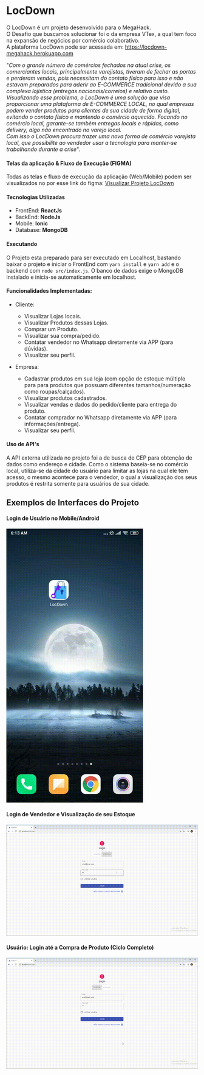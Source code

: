 # LocDown
O LocDown é um projeto desenvolvido para o MegaHack.<br/>O Desafio que buscamos solucionar foi o da empresa VTex, a qual tem foco na expansão de negócios por comércio colaborativo.<br>
A plataforma LocDown pode ser acessada em: https://locdown-megahack.herokuapp.com

"<i>Com o grande número de comércios fechados na atual crise, os comerciantes locais, principalmente varejistas, tiveram de fechar as portas e perderam vendas, pois necessitam do contato físico para isso e não estavam preparados para aderir ao E-COMMERCE tradicional devido a sua complexa lojística (entregas nacionais/correios) e relativo custo.
<br/>Visualizando esse problema, o LocDown é uma solução que visa proporcionar uma plataforma de E-COMMERCE LOCAL, no qual empresas podem vender produtos para clientes de sua cidade de forma digital, evitando o contato físico e mantendo o comércio aquecido. Focando no comércio local, garante-se também entregas locais e rápidas, como delivery, algo não encontrado no varejo local.<br/>
Com isso o LocDown procura trazer uma nova forma de comércio varejista local, que possibilite ao vendedor usar a tecnologia para manter-se trabalhando durante a crise</i>".

#### Telas da aplicação & Fluxo de Execução (FIGMA)
Todas as telas e fluxo de execução da aplicação (Web/Mobile) podem ser visualizados no por esse link do figma: <a href="https://www.figma.com/file/7EBM5HmE4tfIpKU1d4DI4G/LocDown-APP-View?node-id=0%3A1">Visualizar Projeto LocDown</a>

#### Tecnologias Utilizadas

* FrontEnd: <b>ReactJs</b>
* BackEnd: <b>NodeJs</b>
* Mobile: <b>Ionic</b>
* Database: <b>MongoDB</b>

#### Executando
O Projeto esta preparado para ser executado em Localhost, bastando baixar o projeto e iniciar o FrontEnd com ```yarn install``` e ```yarn add``` e o backend com ```node src/index.js```.
O banco de dados exige o MongoDB instalado e inicia-se automaticamente em localhost.

#### Funcionalidades Implementadas:

 * Cliente:
    * Visualizar Lojas locais.
    * Visualizar Produtos dessas Lojas.
    * Comprar um Produto.
    * Visualizar sua compra/pedido.
    * Contatar vendedor no Whatsapp  diretamente via APP (para dúvidas).
    * Visualizar seu perfil.

 * Empresa:
    * Cadastrar produtos em sua loja (com opção de estoque múltiplo para para produtos que possuam diferentes tamanhos/numeração como roupas/calçados).
    * Visualizar produtos cadastrados.
    * Visualizar vendas e dados do pedido/cliente para entrega do produto.
    * Contatar comprador no Whatsapp  diretamente via APP (para informações/entrega).
    * Visualizar seu perfil.

#### Uso de API's
A API externa utilizada no projeto foi a de busca de CEP para obtenção de dados como endereço e cidade. Como o sistema baseia-se no comércio local, utiliza-se da cidade do usuário para limitar as lojas na qual ele tem acesso, o mesmo acontece para o vendedor, o qual a visualização dos seus produtos é restrita somente para usuários de sua cidade.

## Exemplos de Interfaces do Projeto

#### Login de Usuário no Mobile/Android
![](Example1.gif)

#### Login de Vendedor e Visualização de seu Estoque
![](Example2.gif)

#### Usuário: Login até a Compra de Produto (Ciclo Completo)
![](Example3.gif)